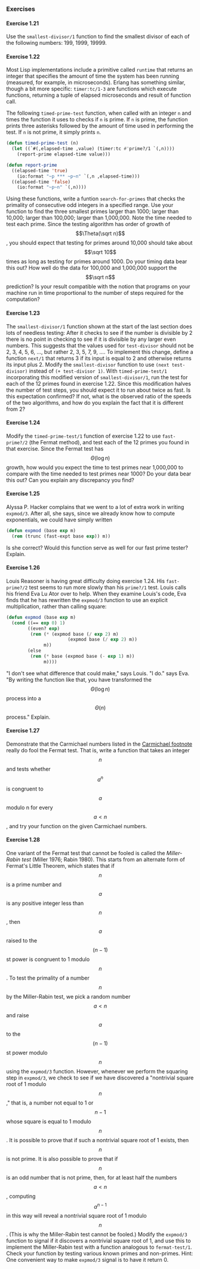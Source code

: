 ### Exercises

#### Exercise 1.21

Use the ``smallest-divisor/1`` function to find the smallest divisor of each of the following numbers: 199, 1999, 19999.

#### Exercise 1.22

Most Lisp implementations include a primitive called ``runtime`` that returns an integer that specifies the amount of time the system has been running (measured, for example, in microseconds). Erlang has something similar, though a bit more specific: ``timer:tc/1-3`` are functions which execute functions, returning a tuple of elapsed microseconds and result of function call.

The following ``timed-prime-test`` function, when called with an integer ``n`` and times the function it uses to checks if ``n`` is prime. If ``n`` is prime, the function prints three asterisks followed by the amount of time used in performing the test. If ``n`` is not prime, it simply prints ``n``.

```lisp
(defun timed-prime-test (n)
  (let ((`#(,elapsed-time ,value) (timer:tc #'prime?/1 `(,n))))
    (report-prime elapsed-time value)))

(defun report-prime
  ((elapsed-time 'true)
    (io:format "~p *** ~p~n" `(,n ,elapsed-time)))
  ((elapsed-time 'false)
    (io:format "~p~n" `(,n))))
```

Using these functions, write a funtion ``search-for-primes`` that checks the primality of consecutive odd integers in a specified range. Use your function to find the three smallest primes larger than 1000; larger than 10,000; larger than 100,000; larger than 1,000,000. Note the time needed to test each prime. Since the testing algorithm has order of growth of $$\Theta(\sqrt n)$$, you should expect that testing for primes around 10,000 should take about $$\sqrt 10$$ times as long as testing for primes around 1000. Do your timing data bear this out? How well do the data for 100,000 and 1,000,000 support the $$\sqrt n$$ prediction? Is your result compatible with the notion that programs on your machine run in time proportional to the number of steps required for the computation?

#### Exercise 1.23

The ``smallest-divisor/1`` function shown at the start of the last section does lots of needless testing: After it checks to see if the number is divisible by 2 there is no point in checking to see if it is divisible by any larger even numbers. This suggests that the values used for ``test-divisor`` should not be 2, 3, 4, 5, 6, ..., but rather 2, 3, 5, 7, 9, .... To implement this change, define a function ``next/1`` that returns 3 if its input is equal to 2 and otherwise returns its input plus 2. Modify the ``smallest-divisor`` function to use ``(next test-divisor)`` instead of ``(+ test-divisor 1)``. With ``timed-prime-test/1`` incorporating this modified version of ``smallest-divisor/1``, run the test for each of the 12 primes found in exercise 1.22. Since this modification halves the number of test steps, you should expect it to run about twice as fast. Is this expectation confirmed? If not, what is the observed ratio of the speeds of the two algorithms, and how do you explain the fact that it is different from 2?

#### Exercise 1.24

Modify the ``timed-prime-test/1`` function of exercise 1.22 to use ``fast-prime?/2`` (the Fermat method), and test each of the 12 primes you found in that exercise. Since the Fermat test has $$\Theta(\log n)$$ growth, how would you expect the time to test primes near 1,000,000 to compare with the time needed to test primes near 1000? Do your data bear this out? Can you explain any discrepancy you find?

#### Exercise 1.25

Alyssa P. Hacker complains that we went to a lot of extra work in writing ``expmod/3``. After all, she says, since we already know how to compute exponentials, we could have simply written

```lisp
(defun expmod (base exp m)
  (rem (trunc (fast-expt base exp)) m))
```

Is she correct? Would this function serve as well for our fast prime tester? Explain.

#### Exercise 1.26

Louis Reasoner is having great difficulty doing exercise 1.24. His ``fast-prime?/2`` test seems to run more slowly than his ``prime?/1`` test. Louis calls his friend Eva Lu Ator over to help. When they examine Louis's code, Eva finds that he has rewritten the ``expmod/3`` function to use an explicit multiplication, rather than calling square:

```lisp
(defun expmod (base exp m)
  (cond ((== exp 0) 1)
        ((even? exp)
         (rem (* (expmod base (/ exp 2) m)
                       (expmod base (/ exp 2) m))
              m))
        (else
         (rem (* base (expmod base (- exp 1) m))
              m))))
```

"I don't see what difference that could make," says Louis. "I do." says Eva. "By writing the function like that, you have transformed the $$\Theta(\log n)$$ process into a $$\Theta(n)$$ process." Explain.


#### Exercise 1.27

Demonstrate that the Carmichael numbers listed in the [Carmichael footnote](example_testing_for_primality.html#fn_4) really do fool the Fermat test. That is, write a function that takes an integer $$n$$ and tests whether $$a^n$$ is congruent to $$a$$ modulo n for every $$a<n$$, and try your function on the given Carmichael numbers.

#### Exercise 1.28

One variant of the Fermat test that cannot be fooled is called the *Miller-Rabin test* (Miller 1976; Rabin 1980). This starts from an alternate form of Fermat's Little Theorem, which states that if $$n$$ is a prime number and $$a$$ is any positive integer less than $$n$$, then $$a$$ raised to the $$(n - 1)$$st power is congruent to 1 modulo $$n$$. To test the primality of a number $$n$$ by the Miller-Rabin test, we pick a random number $$a<n$$ and raise $$a$$ to the $$(n - 1)$$st power modulo $$n$$ using the ``expmod/3`` function. However, whenever we perform the squaring step in ``expmod/3``, we check to see if we have discovered a "nontrivial square root of 1 modulo $$n$$," that is, a number not equal to 1 or $$n - 1$$ whose square is equal to 1 modulo $$n$$. It is possible to prove that if such a nontrivial square root of 1 exists, then $$n$$ is not prime. It is also possible to prove that if $$n$$ is an odd number that is not prime, then, for at least half the numbers $$a<n$$, computing $$a^{n-1}$$ in this way will reveal a nontrivial square root of 1 modulo $$n$$. (This is why the Miller-Rabin test cannot be fooled.) Modify the ``expmod/3`` function to signal if it discovers a nontrivial square root of 1, and use this to implement the Miller-Rabin test with a function analogous to ``fermat-test/1``. Check your function by testing various known primes and non-primes. Hint: One convenient way to make ``expmod/3`` signal is to have it return 0.





